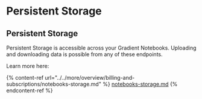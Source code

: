 # Persistent Storage

## Persistent Storage

Persistent Storage is accessible across your Gradient Notebooks.  Uploading and downloading data is possible from any of these endpoints.&#x20;

Learn more here:

{% content-ref url="../../more/overview/billing-and-subscriptions/notebooks-storage.md" %}
[notebooks-storage.md](../../more/overview/billing-and-subscriptions/notebooks-storage.md)
{% endcontent-ref %}




